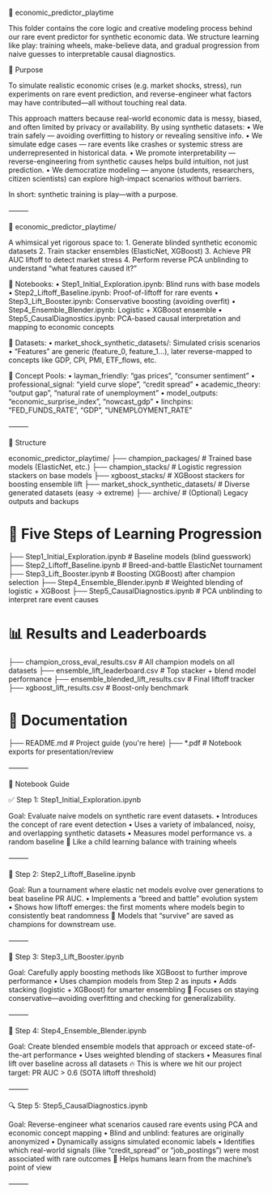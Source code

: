🎲 economic_predictor_playtime

This folder contains the core logic and creative modeling process behind our rare event predictor for synthetic economic data. We structure learning like play: training wheels, make-believe data, and gradual progression from naive guesses to interpretable causal diagnostics.

🧠 Purpose

To simulate realistic economic crises (e.g. market shocks, stress), run experiments on rare event prediction, and reverse-engineer what factors may have contributed—all without touching real data.

This approach matters because real-world economic data is messy, biased, and often limited by privacy or availability. By using synthetic datasets:
	•	We train safely — avoiding overfitting to history or revealing sensitive info.
	•	We simulate edge cases — rare events like crashes or systemic stress are underrepresented in historical data.
	•	We promote interpretability — reverse-engineering from synthetic causes helps build intuition, not just prediction.
	•	We democratize modeling — anyone (students, researchers, citizen scientists) can explore high-impact scenarios without barriers.

In short: synthetic training is play—with a purpose.

⸻

🧸 economic_predictor_playtime/

A whimsical yet rigorous space to:
	1.	Generate blinded synthetic economic datasets
	2.	Train stacker ensembles (ElasticNet, XGBoost)
	3.	Achieve PR AUC liftoff to detect market stress
	4.	Perform reverse PCA unblinding to understand “what features caused it?”

🧠 Notebooks:
	•	Step1_Initial_Exploration.ipynb: Blind runs with base models
	•	Step2_Liftoff_Baseline.ipynb: Proof-of-liftoff for rare events
	•	Step3_Lift_Booster.ipynb: Conservative boosting (avoiding overfit)
	•	Step4_Ensemble_Blender.ipynb: Logistic + XGBoost ensemble
	•	Step5_CausalDiagnostics.ipynb: PCA-based causal interpretation and mapping to economic concepts

📁 Datasets:
	•	market_shock_synthetic_datasets/: Simulated crisis scenarios
	•	“Features” are generic (feature_0, feature_1…), later reverse-mapped to concepts like GDP, CPI, PMI, ETF_flows, etc.

📘 Concept Pools:
	•	layman_friendly: “gas prices”, “consumer sentiment”
	•	professional_signal: “yield curve slope”, “credit spread”
	•	academic_theory: “output gap”, “natural rate of unemployment”
	•	model_outputs: “economic_surprise_index”, “nowcast_gdp”
	•	linchpins: “FED_FUNDS_RATE”, “GDP”, “UNEMPLOYMENT_RATE”

⸻

📂 Structure

economic_predictor_playtime/
├── champion_packages/               # Trained base models (ElasticNet, etc.)
├── champion_stacks/                 # Logistic regression stackers on base models
├── xgboost_stacks/                  # XGBoost stackers for boosting ensemble lift
├── market_shock_synthetic_datasets/ # Diverse generated datasets (easy → extreme)
├── archive/                         # (Optional) Legacy outputs and backups

# 🚀 Five Steps of Learning Progression
├── Step1_Initial_Exploration.ipynb     # Baseline models (blind guesswork)
├── Step2_Liftoff_Baseline.ipynb        # Breed-and-battle ElasticNet tournament
├── Step3_Lift_Booster.ipynb            # Boosting (XGBoost) after champion selection
├── Step4_Ensemble_Blender.ipynb        # Weighted blending of logistic + XGBoost
├── Step5_CausalDiagnostics.ipynb       # PCA unblinding to interpret rare event causes

# 📊 Results and Leaderboards
├── champion_cross_eval_results.csv     # All champion models on all datasets
├── ensemble_lift_leaderboard.csv       # Top stacker + blend model performance
├── ensemble_blended_lift_results.csv   # Final liftoff tracker
├── xgboost_lift_results.csv            # Boost-only benchmark

# 📘 Documentation
├── README.md                           # Project guide (you're here)
├── *.pdf                               # Notebook exports for presentation/review

⸻

📁 Notebook Guide

✅ Step 1: Step1_Initial_Exploration.ipynb

Goal: Evaluate naive models on synthetic rare event datasets.
	•	Introduces the concept of rare event detection
	•	Uses a variety of imbalanced, noisy, and overlapping synthetic datasets
	•	Measures model performance vs. a random baseline
👶 Like a child learning balance with training wheels

⸻

🚀 Step 2: Step2_Liftoff_Baseline.ipynb

Goal: Run a tournament where elastic net models evolve over generations to beat baseline PR AUC.
	•	Implements a “breed and battle” evolution system
	•	Shows how liftoff emerges: the first moments where models begin to consistently beat randomness
🧬 Models that “survive” are saved as champions for downstream use.

⸻

🔧 Step 3: Step3_Lift_Booster.ipynb

Goal: Carefully apply boosting methods like XGBoost to further improve performance
	•	Uses champion models from Step 2 as inputs
	•	Adds stacking (logistic + XGBoost) for smarter ensembling
🎯 Focuses on staying conservative—avoiding overfitting and checking for generalizability.

⸻

🧪 Step 4: Step4_Ensemble_Blender.ipynb

Goal: Create blended ensemble models that approach or exceed state-of-the-art performance
	•	Uses weighted blending of stackers
	•	Measures final lift over baseline across all datasets
🔥 This is where we hit our project target: PR AUC > 0.6 (SOTA liftoff threshold)

⸻

🔍 Step 5: Step5_CausalDiagnostics.ipynb

Goal: Reverse-engineer what scenarios caused rare events using PCA and economic concept mapping
	•	Blind and unblind: features are originally anonymized
	•	Dynamically assigns simulated economic labels
	•	Identifies which real-world signals (like “credit_spread” or “job_postings”) were most associated with rare outcomes
🔬 Helps humans learn from the machine’s point of view

⸻
